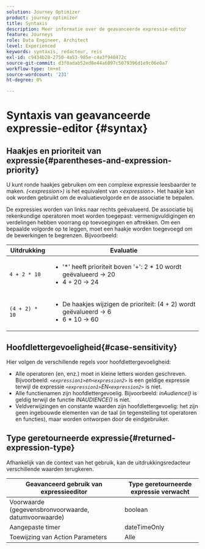 ```yaml
---
solution: Journey Optimizer
product: journey optimizer
title: Syntaxis
description: Meer informatie over de geavanceerde expressie-editor
feature: Journeys
role: Data Engineer, Architect
level: Experienced
keywords: syntaxis, redacteur, reis
exl-id: c9434b28-2750-4a53-985e-c4a3f940472c
source-git-commit: d3f0adab52ed8e44a6097c5079396d1e9c06e0a7
workflow-type: tm+mt
source-wordcount: '231'
ht-degree: 0%

---
```


# Syntaxis van geavanceerde expressie-editor {#syntax}

## Haakjes en prioriteit van expressie{#parentheses-and-expression-priority}

U kunt ronde haakjes gebruiken om een complexe expressie leesbaarder te maken. _(&lt;expression>)_ is het equivalent van _&lt;expression>_. Het haakje kan ook worden gebruikt om de evaluatievolgorde en de associatie te bepalen.

De expressies worden van links naar rechts geëvalueerd. De associatie bij rekenkundige operatoren moet worden toegepast: vermenigvuldigingen en verdelingen hebben voorrang op toevoegingen en aftrekken. Om een bepaalde volgorde op te leggen, moet een haakje worden toegevoegd om de bewerkingen te begrenzen. Bijvoorbeeld:

<!--```5 + 2 * 10 = 25, and (5 + 2) * 10 = 70```-->

| Uitdrukking | Evaluatie |
|--- |--- |
| `4 + 2 * 10` | <ul><li>&#39;*&#39; heeft prioriteit boven &#39;+&#39;: 2 * 10 wordt geëvalueerd → 20</li><li>4 + 20 → 24</li></ul> |
| `(4 + 2) * 10` | <ul><li>De haakjes wijzigen de prioriteit: (4 + 2) wordt geëvalueerd → 6</li><li> 6 * 10 → 60</li></ul> |

## Hoofdlettergevoeligheid{#case-sensitivity}

Hier volgen de verschillende regels voor hoofdlettergevoeligheid:

* Alle operatoren (en, enz.) moet in kleine letters worden geschreven. Bijvoorbeeld: _`<expression1>`en`<expression2>`_ is een geldige expressie terwijl de expressie _`<expression1>`EN`<expression2>`_ is niet.
* Alle functienamen zijn hoofdlettergevoelig. Bijvoorbeeld: _inAudience()_ is geldig terwijl de functie _INAUDIENCE()_ is niet.
* Veldverwijzingen en constante waarden zijn hoofdlettergevoelig: het zijn geen ingebouwde elementen van de taal (in tegenstelling tot operatoren en functies), maar worden ontworpen door de eindgebruiker.

## Type geretourneerde expressie{#returned-expression-type}

Afhankelijk van de context van het gebruik, kan de uitdrukkingsredacteur verschillende waarden terugkeren.

| Geavanceerd gebruik van expressieeditor | Type geretourneerde expressie verwacht |
|--- |--- |
| Voorwaarde (gegevensbronvoorwaarde, datumvoorwaarde) | boolean |
| Aangepaste timer | dateTimeOnly |
| Toewijzing van Action Parameters | Alle |
